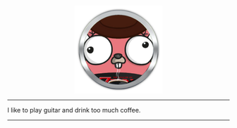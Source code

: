 <p align="center">
  <img align="center" title="What a handsome young man" alt="profile picture in a metal border" src="https://github.com/f0nkey/f0nkey/blob/main/gopher-circled.png?raw=true" width="200" height="200" />
</p>

<hr>

I like to play guitar and drink too much coffee.

<hr>
 
